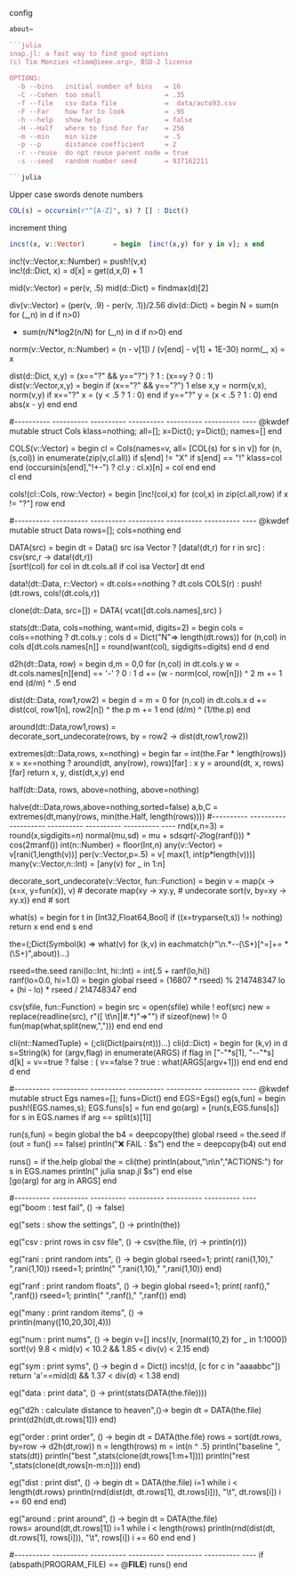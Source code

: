config

```julia
about=

```julia
snap.jl: a fast way to find good options
(c) Tim Menzies <timm@ieee.org>, BSD-2 license
     
OPTIONS:
  -b --bins   initial number of bins   = 16
  -C --Cohen  too small                = .35
  -f --file   csv data file            =  data/auto93.csv
  -F --Far    how far to look          = .95
  -h --help   show help                = false
  -H --Half   where to find for far    = 256
  -m --min    min size                 = .5
  -p --p      distance coefficient     = 2
  -r --reuse  do npt reuse parent node = true
  -s --seed   random number seed       = 937162211

```julia
```
Upper case swords denote numbers

```julia
COL(s) = occursin(r"^[A-Z]", s) ? [] : Dict() 
```
increment thing

```julia
incs!(x, v::Vector)       = begin  [inc!(x,y) for y in v]; x end
```
inc!(v::Vector,x::Number) = push!(v,x)  
inc!(d::Dict,  x)         = d[x] = get(d,x,0) + 1 

mid(v::Vector) = per(v, .5)
mid(d::Dict)   = findmax(d)[2]

div(v::Vector) = (per(v, .9) - per(v, .1))/2.56
div(d::Dict)   = begin
  N = sum(n for (_,n) in d if n>0)
  - sum(n/N*log2(n/N) for (_,n) in d if n>0) end

norm(v::Vector, n::Number) = (n - v[1]) / (v[end] - v[1] + 1E-30)
norm(_, x) = x
 
dist(d::Dict,  x,y) = (x=="?" && y=="?") ? 1 : (x==y ? 0 : 1)  
dist(v::Vector,x,y) = begin
  if (x=="?" && y=="?") 1 else
    x,y = norm(v,x), norm(v,y)
    if x=="?" x = (y < .5 ? 1 : 0) end
    if y=="?" y = (x < .5 ? 1 : 0) end 
    abs(x - y) end end

#---------- ---------- ---------- ---------- ---------- ---------- ----
@kwdef mutable struct Cols 
  klass=nothing; all=[]; x=Dict(); y=Dict(); names=[] end  

COLS(v::Vector) = begin
  cl = Cols(names=v, all= [COL(s) for s in v])
  for (n,(s,col)) in enumerate(zip(v,cl.all))
    if s[end] != "X" 
      if s[end] == "!" klass=col end
      (occursin(s[end],"!+-") ? cl.y : cl.x)[n] = col end end  
  cl end

cols!(cl::Cols, row::Vector) = begin
  [inc!(col,x) for (col,x) in zip(cl.all,row) if x != "?"]
  row end
 
#---------- ---------- ---------- ---------- ---------- ---------- ----
@kwdef mutable struct Data rows=[]; cols=nothing end

DATA(src) = begin
  dt = Data() 
  src isa Vector ? [data!(dt,r) for r in src] : csv(src,r -> data!(dt,r))  
  [sort!(col) for col in dt.cols.all if col isa Vector]
  dt end

data!(dt::Data, r::Vector) = 
  dt.cols==nothing ?  dt.cols COLS(r) : push!(dt.rows, cols!(dt.cols,r))  

clone(dt::Data, src=[]) = DATA( vcat([dt.cols.names],src) )

stats(dt::Data, cols=nothing, want=mid, digits=2) = begin
  cols = cols==nothing ? dt.cols.y : cols
  d = Dict("N"=> length(dt.rows))
  for (n,col) in cols 
    d[dt.cols.names[n]] = round(want(col), sigdigits=digits) end
  d end 

d2h(dt::Data, row) = begin
  d,m  = 0,0
  for (n,col) in dt.cols.y 
    w  = dt.cols.names[n][end] == '-' ? 0 : 1
    d += (w - norm(col, row[n])) ^ 2 
    m += 1 end 
  (d/m) ^ .5 end

dist(dt::Data, row1,row2) = begin
  d = m = 0
  for (n,col) in dt.cols.x
    d += dist(col, row1[n], row2[n]) ^ the.p
    m += 1 end
  (d/m) ^ (1/the.p) end

around(dt::Data,row1,rows) =  
  decorate_sort_undecorate(rows, by = row2 -> dist(dt,row1,row2))

extremes(dt::Data,rows, x=nothing) = begin
  far = int(the.Far * length(rows))
  x   = x==nothing ? around(dt, any(row), rows)[far] : x
  y   = around(dt, x, rows)[far]
  return x, y, dist(dt,x,y) end

half(dt::Data, rows, above=nothing, above=nothing)

halve(dt::Data,rows,above=nothing,sorted=false)
  a,b,C = extremes(dt,many(rows, min(the.Half, length(rows))))
#---------- ---------- ---------- ---------- ---------- ---------- ----
rnd(x,n=3)             = round(x,sigdigits=n)
normal(mu,sd)          = mu + sd*sqrt(-2*log(ranf())) * cos(2*π*ranf())
int(n::Number)         = floor(Int,n)
any(v::Vector)         = v[rani(1,length(v))]
per(v::Vector,p=.5)    = v[ max(1, int(p*length(v)))]
many(v::Vector,n::Int) = [any(v)  for _ in 1:n]

decorate_sort_undecorate(v::Vector, fun::Function) = begin
  v = map(x -> (x=x, y=fun(x)), v)  # decorate
  map(xy -> xy.y,  # undecorate
      sort(v, by=xy -> xy.x)) end # sort 
  
what(s) = begin
  for t in [Int32,Float64,Bool]
    if ((x=tryparse(t,s)) != nothing) return x end end 
  s end

the=(;Dict(Symbol(k) => what(v) 
           for (k,v) in eachmatch(r"\n.*--(\S+)[^=]+= *(\S+)",about))...)  

rseed=the.seed
rani(lo::Int, hi::Int) = int(.5 + ranf(lo,hi))  
ranf(lo=0.0, hi=1.0)   = begin
  global rseed = (16807 * rseed) % 214748347 
  lo + (hi - lo) * rseed / 214748347 end

csv(sfile, fun::Function) = begin
  src = open(sfile)
  while ! eof(src)
    new = replace(readline(src), r"([ \t\n]|#.*)"=>"")
    if sizeof(new) != 0
      fun(map(what,split(new,","))) end end end

cli(nt::NamedTuple) = (;cli(Dict(pairs(nt)))...)
cli(d::Dict) = begin
  for (k,v) in d 
    s=String(k) 
    for (argv,flag) in enumerate(ARGS) 
      if flag in ["-"*s[1],  "--"*s]
        d[k] = v==true  ? false : (
               v==false ? true  : what(ARGS[argv+1])) end end end
  d end

#---------- ---------- ---------- ---------- ---------- ---------- ----
@kwdef mutable struct Egs names=[]; funs=Dict() end
EGS=Egs()
eg(s,fun) = begin push!(EGS.names,s); EGS.funs[s] = fun end
go(arg) = [run(s,EGS.funs[s]) for s in EGS.names if arg == split(s)[1]] 

run(s,fun) = begin 
  global the 
  b4 = deepcopy(the) 
  global rseed = the.seed
  if (out = fun() == false) println("❌ FAIL : $s") end
  the = deepcopy(b4)
  out end

runs() = 
  if the.help 
    global the = cli(the)
    println(about,"\n\n","ACTIONS:") 
    for s in EGS.names println("   julia snap.jl $s") end 
  else  
   [go(arg) for arg in ARGS] end

#---------- ---------- ---------- ---------- ---------- ---------- ----
eg("boom  : test fail",  () -> 
  false)

eg("sets  : show the settings",  () -> 
  println(the)) 

eg("csv   : print rows in csv file", () -> 
  csv(the.file, (r) -> println(r)))

eg("rani  : print random ints", () ->  begin
  global rseed=1; print(    rani(1,10)," ",rani(1,10))
         rseed=1; println(" ",rani(1,10)," ",rani(1,10)) end)

eg("ranf  : print random floats", () ->  begin
  global rseed=1; print(    ranf()," ",ranf())
         rseed=1; println(" ",ranf()," ",ranf()) end)

eg("many  : print random items",  () ->  
  println(many([10,20,30],4)))

eg("num   : print nums", () -> begin
  v=[]
  incs!(v, [normal(10,2) for _ in 1:1000])
  sort!(v)
  9.8 < mid(v) < 10.2 && 1.85 < div(v) < 2.15 end)

eg("sym   : print syms", () -> begin
  d = Dict() 
  incs!(d, [c for c in "aaaabbc"])
  return 'a'==mid(d) && 1.37 < div(d) < 1.38  end)

eg("data   : print data", () ->  print(stats(DATA(the.file))))

eg("d2h    : calculate distance to heaven",()-> begin
  dt = DATA(the.file) 
  print(d2h(dt,dt.rows[1])) end)

eg("order  : print order", () -> begin
   dt    = DATA(the.file) 
   rows = sort(dt.rows, by=row -> d2h(dt,row)) 
   n    = length(rows)
   m    = int(n ^ .5)
   println("baseline ", stats(dt))
   println("best     ",stats(clone(dt,rows[1:m+1])))
   println("rest     ",stats(clone(dt,rows[n-m:n]))) end)

eg("dist  : print dist", () -> begin
   dt    = DATA(the.file) 
   i=1
   while i < length(dt.rows)
    println(rnd(dist(dt, dt.rows[1], dt.rows[i])), "\t", dt.rows[i])
    i += 60  end end)

eg("around  : print around", () -> begin
    dt    = DATA(the.file)  
    rows= around(dt,dt.rows[1])
    i=1
    while i < length(rows)
      println(rnd(dist(dt, dt.rows[1], rows[i])), "\t", rows[i])
      i += 60  end end )

#---------- ---------- ---------- ---------- ---------- ---------- ----
if (abspath(PROGRAM_FILE) == @__FILE__) runs() end
